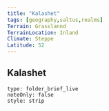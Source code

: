 ```yaml
---
title: "Kalashet"
tags: [geography,saltus,realms]
Terrain: Grasslannd
TerrainLocation: Inland
Climate: Steppe
Latitude: 52
---
```

## Kalashet

```ccard
type: folder_brief_live
noteOnly: false
style: strip
```